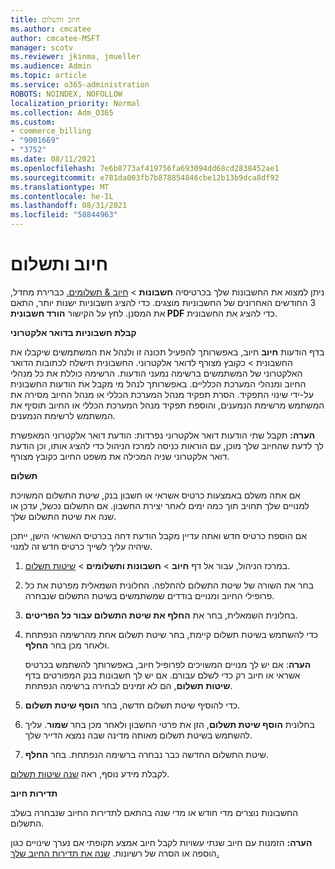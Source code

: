 ```yaml
---
title: חיוב ותשלום
ms.author: cmcatee
author: cmcatee-MSFT
manager: scotv
ms.reviewer: jkinma, jmueller
ms.audience: Admin
ms.topic: article
ms.service: o365-administration
ROBOTS: NOINDEX, NOFOLLOW
localization_priority: Normal
ms.collection: Adm_O365
ms.custom:
- commerce_billing
- "9001669"
- "3752"
ms.date: 08/11/2021
ms.openlocfilehash: 7e6b8773af419756fa693094dd68cd2838452ae1
ms.sourcegitcommit: e781da003fb7b878854846cbe12b13b9dca8df92
ms.translationtype: MT
ms.contentlocale: he-IL
ms.lasthandoff: 08/31/2021
ms.locfileid: "58844963"
---
```

# <a name="billing-and-payment"></a>חיוב ותשלום

ניתן למצוא את החשבונות שלך בכרטיסיה **חשבונות**  >  [חיוב & תשלומים.](https://go.microsoft.com/fwlink/p/?linkid=848039)  כברירת מחדל, 3 החודשים האחרונים של החשבוניות מוצגים.  כדי להציג חשבוניות ישנות יותר, התאם את המסנן.  לחץ על הקישור **הורד חשבונית PDF** כדי להציג את החשבונית.

**קבלת חשבוניות בדואר אלקטרוני**

בדף הודעות **חיוב** חיוב, באפשרותך להפעיל תכונה זו ולנהל את המשתמשים שיקבלו את החשבונית  >  [](https://go.microsoft.com/fwlink/p/?linkid=853212) כקובץ מצורף  לדואר אלקטרוני. החשבונית תישלח לכתובות הדואר האלקטרוני של המשתמשים ברשימה נמעני הודעות. הרשימה כוללת את כל מנהלי החיוב ומנהלי המערכת הכלליים.  באפשרותך לנהל מי מקבל את הודעות החשבונית על-ידי שינוי התפקיד.  הסרת תפקיד מנהל המערכת הכללי או מנהל החיוב מסירה את המשתמש מרשימת הנמענים, והוספת תפקיד מנהל המערכת הכללי או החיוב תוסיף את המשתמש לרשימת הנמענים.

**הערה:** תקבל שתי הודעות דואר אלקטרוני נפרדות: הודעת דואר אלקטרוני המאפשרת לך לדעת שהחיוב שלך מוכן, עם הוראות כניסה למרכז הניהול כדי להציג אותו, וכן הודעת דואר אלקטרוני שניה המכילה את משפט החיוב כקובץ מצורף.

**תשלום**

אם אתה משלם באמצעות כרטיס אשראי או חשבון בנק, שיטת התשלום המשויכת למנויים שלך תחויב תוך כמה ימים לאחר יצירת החשבון. אם התשלום נכשל, עדכן או שנה את שיטת התשלום שלך.

אם הוספת כרטיס חדש ואתה עדיין מקבל הודעת דחה בכרטיס האשראי הישן, ייתכן שיהיה עליך לשייך כרטיס חדש זה למנוי.

1. במרכז הניהול, עבור אל דף **חיוב** > **חשבונות ותשלומים** > [שיטות תשלום](https://go.microsoft.com/fwlink/p/?linkid=2018806).

2. בחר את השורה של שיטת התשלום להחלפה. החלונית השמאלית מפרטת את כל פרופילי החיוב ומנויים בודדים שמשתמשים בשיטת התשלום שנבחרה.

3. בחלונית השמאלית, בחר את **החלף את שיטת התשלום עבור כל הפריטים**.

4. כדי להשתמש בשיטת תשלום קיימת, בחר שיטת תשלום אחת מהרשימה הנפתחת ולאחר מכן בחר **החלף**.

    **הערה**: אם יש לך מנויים המשויכים לפרופיל חיוב, באפשרותך להשתמש בכרטיס אשראי או חיוב רק כדי לשלם עבורם. אם יש לך חשבונות בנק המפורטים בדף **שיטות תשלום**, הם לא זמינים לבחירה ברשימה הנפתחת.

5. כדי להוסיף שיטת תשלום חדשה, בחר **הוסף שיטת תשלום**.

6. בחלונית **הוסף שיטת תשלום**, הזן את פרטי החשבון ולאחר מכן בחר **שמור**. עליך להשתמש בשיטת תשלום מאותה מדינה שבה נמצא הדייר שלך.

7. שיטת התשלום החדשה כבר נבחרה ברשימה הנפתחת. בחר **החלף**.

לקבלת מידע נוסף, ראה [שנה שיטות תשלום](https://docs.microsoft.com/microsoft-365/commerce/billing-and-payments/manage-payment-methods).

**תדירות חיוב**

החשבונות נוצרים מדי חודש או מדי שנה בהתאם לתדירות החיוב שנבחרה בשלב התשלום.  

**הערה:** הזמנות עם חיוב שנתי עשויות לקבל חיוב אמצע תקופתי אם נערך שינויים כגון הוספה או הסרה של רשיונות. [שנה את תדירות החיוב שלך.](https://docs.microsoft.com/microsoft-365/commerce/billing-and-payments/change-payment-frequency)
